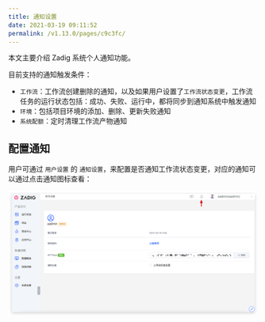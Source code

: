 ```yaml
---
title: 通知设置
date: 2021-03-19 09:11:52
permalink: /v1.13.0/pages/c9c3fc/
---
```


本文主要介绍 Zadig 系统个人通知功能。

目前支持的通知触发条件：

- `工作流`：工作流创建删除的通知，以及如果用户设置了`工作流状态变更`，工作流任务的运行状态包括：成功、失败、运行中，都将同步到通知系统中触发通知
- `环境`：包括项目环境的添加、删除、更新失败通知
- `系统配额`：定时清理工作流产物通知

## 配置通知

用户可通过 `用户设置` 的 `通知设置`，来配置是否通知工作流状态变更，对应的通知可以通过点击通知图标查看：

![notify](./_images/notify.png)
